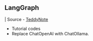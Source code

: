 ## LangGraph

| Source - [TeddyNote](https://wikidocs.net/233785)

- Tutorial codes
- Replace ChatOpenAI with ChatOllama.
